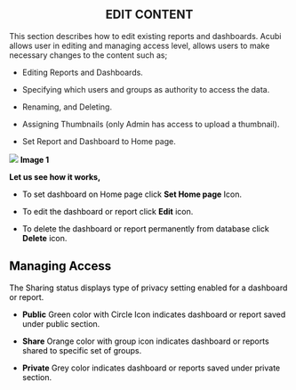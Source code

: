 


<center><h2>EDIT CONTENT</h2></center>

This section describes how to edit existing reports and dashboards. 
Acubi allows user in editing and managing access level, allows  users to make necessary changes to the content such as;

   -  Editing Reports and Dashboards.
   
   -  Specifying which users and groups as authority to access the data.
   
   -  Renaming, and Deleting. 
   
   - Assigning Thumbnails (only Admin has access to upload a thumbnail).
   
   -  Set Report and Dashboard to Home page.
   
   ![
](https://raw.githubusercontent.com/sv18042016/fp1/2c3e9b591017dd6316a4091ad35abfae69bf2082/images/New_version5/UD_Edit_Content_Image1.png)
<b><font color = "Black"> Image 1</b>

<b>Let us see how it works,</b>
- To set dashboard on Home page click <b>Set Home page</b> Icon.

- To edit the dashboard or report click  <B>Edit</B>  icon.

- To delete the dashboard or report permanently from database click <b>Delete</b>  icon.

## Managing Access

The Sharing status displays type of privacy setting enabled for a dashboard or report.

 -   <B>Public</B> Green color  with Circle Icon indicates dashboard or report saved under public section.
 
 -   <B>Share</b> Orange color with group icon indicates dashboard or reports shared to specific set of groups.
 
 -   <b>Private</B> Grey color indicates dashboard or reports saved under private section.

<!--stackedit_data:
eyJoaXN0b3J5IjpbLTQ2MDgwMzg1OSwxMzk3NTA3NzQ1LC02OD
E1ODgwMzEsLTExOTQxNjgzNzMsLTE1NzA1NjczMDcsLTExOTQx
NjgzNzMsMTUxNTA4NjAxMSwtNzA4MjUyMDUxLC0xNTUxMjU0NT
U3LC04MjI0MDk5ODcsLTE0NDQ0OTMxMDUsLTE1OTIzMTE0MjYs
LTE1NTM1Njk1NzUsNzUxNjAwMjQ2LC0xNTk0NzA3MTVdfQ==
-->